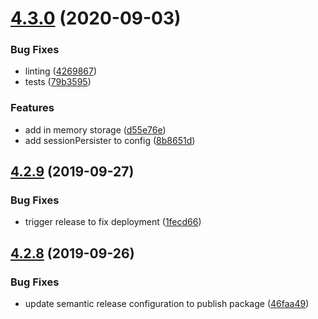 # [4.3.0](https://github.com/trustpilot/skift/compare/v4.2.9...v4.3.0) (2020-09-03)


### Bug Fixes

* linting ([4269867](https://github.com/trustpilot/skift/commit/4269867))
* tests ([79b3595](https://github.com/trustpilot/skift/commit/79b3595))


### Features

* add in memory storage ([d55e76e](https://github.com/trustpilot/skift/commit/d55e76e))
* add sessionPersister to config ([8b8651d](https://github.com/trustpilot/skift/commit/8b8651d))

## [4.2.9](https://github.com/trustpilot/skift/compare/v4.2.8...v4.2.9) (2019-09-27)


### Bug Fixes

* trigger release to fix deployment ([1fecd66](https://github.com/trustpilot/skift/commit/1fecd66))

## [4.2.8](https://github.com/trustpilot/skift/compare/v4.2.7...v4.2.8) (2019-09-26)


### Bug Fixes

* update semantic release configuration to publish package ([46faa49](https://github.com/trustpilot/skift/commit/46faa49))

